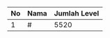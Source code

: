 | No | Nama            | Jumlah Level |
|----|-----------------|--------------|
| 1  | #    |    5520        |
